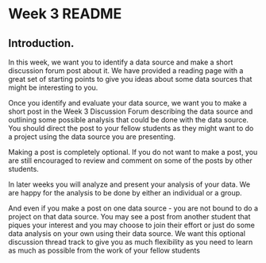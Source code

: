 # Week 3 README

## Introduction.

In this week, we want you to identify a data source and make a short discussion forum post about it. We have provided a reading page with a great set of starting points to give you ideas about some data sources that might be interesting to you.

Once you identify and evaluate your data source, we want you to make a short post in the Week 3 Discussion Forum describing the data source and outlining some possible analysis that could be done with the data source. You should direct the post to your fellow students as they might want to do a project using the data source you are presenting.

Making a post is completely optional. If you do not want to make a post, you are still encouraged to review and comment on some of the posts by other students.

In later weeks you will analyze and present your analysis of your data. We are happy for the analysis to be done by either an individual or a group.

And even if you make a post on one data source - you are not bound to do a project on that data source. You may see a post from another student that piques your interest and you may choose to join their effort or just do some data analysis on your own using their data source. We want this optional discussion thread track to give you as much flexibility as you need to learn as much as possible from the work of your fellow students
